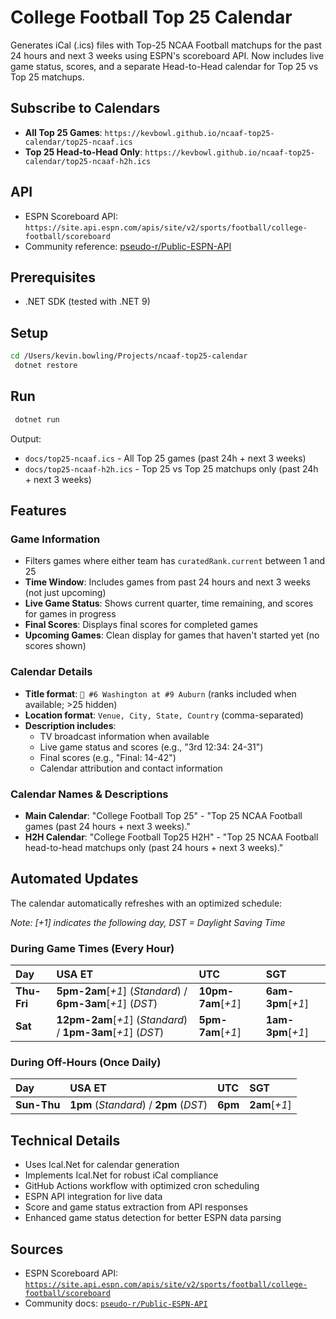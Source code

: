 # College Football Top 25 Calendar

Generates iCal (.ics) files with Top-25 NCAA Football matchups for the past 24 hours and next 3 weeks using ESPN's scoreboard API. Now includes live game status, scores, and a separate Head-to-Head calendar for Top 25 vs Top 25 matchups.

## Subscribe to Calendars

- **All Top 25 Games**: `https://kevbowl.github.io/ncaaf-top25-calendar/top25-ncaaf.ics`
- **Top 25 Head-to-Head Only**: `https://kevbowl.github.io/ncaaf-top25-calendar/top25-ncaaf-h2h.ics`

## API

- ESPN Scoreboard API: `https://site.api.espn.com/apis/site/v2/sports/football/college-football/scoreboard`
- Community reference: [pseudo-r/Public-ESPN-API](https://github.com/pseudo-r/Public-ESPN-API)

## Prerequisites

- .NET SDK (tested with .NET 9)

## Setup

```bash
cd /Users/kevin.bowling/Projects/ncaaf-top25-calendar
 dotnet restore
```

## Run

```bash
 dotnet run
```

Output: 
- `docs/top25-ncaaf.ics` - All Top 25 games (past 24h + next 3 weeks)
- `docs/top25-ncaaf-h2h.ics` - Top 25 vs Top 25 matchups only (past 24h + next 3 weeks)

## Features

### Game Information
- Filters games where either team has `curatedRank.current` between 1 and 25
- **Time Window**: Includes games from past 24 hours and next 3 weeks (not just upcoming)
- **Live Game Status**: Shows current quarter, time remaining, and scores for games in progress
- **Final Scores**: Displays final scores for completed games
- **Upcoming Games**: Clean display for games that haven't started yet (no scores shown)

### Calendar Details
- **Title format**: `🏈 #6 Washington at #9 Auburn` (ranks included when available; >25 hidden)
- **Location format**: `Venue, City, State, Country` (comma-separated)
- **Description includes**:
  - TV broadcast information when available
  - Live game status and scores (e.g., "3rd 12:34: 24-31")
  - Final scores (e.g., "Final: 14-42")
  - Calendar attribution and contact information

### Calendar Names & Descriptions
- **Main Calendar**: "College Football Top 25" - "Top 25 NCAA Football games (past 24 hours + next 3 weeks)."
- **H2H Calendar**: "College Football Top25 H2H" - "Top 25 NCAA Football head-to-head matchups only (past 24 hours + next 3 weeks)."

## Automated Updates

The calendar automatically refreshes with an optimized schedule:

*Note: [+1] indicates the following day, DST = Daylight Saving Time*

### During Game Times (Every Hour)

| **Day** | **USA ET** | **UTC** | **SGT** |
|:--------|:-----------|:--------|:--------|
| **Thu-Fri** | **5pm-2am**[*+1*] (*Standard*) / **6pm-3am**[*+1*] (*DST*) | **10pm-7am**[*+1*] | **6am-3pm**[*+1*] |
| **Sat** | **12pm-2am**[*+1*] (*Standard*) / **1pm-3am**[*+1*] (*DST*) | **5pm-7am**[*+1*] | **1am-3pm**[*+1*] |

### During Off-Hours (Once Daily)

| **Day** | **USA ET** | **UTC** | **SGT** |
|:--------|:-----------|:--------|:--------|
| **Sun-Thu** | **1pm** (*Standard*) / **2pm** (*DST*) | **6pm** | **2am**[*+1*] |

## Technical Details

- Uses Ical.Net for calendar generation
- Implements Ical.Net for robust iCal compliance
- GitHub Actions workflow with optimized cron scheduling
- ESPN API integration for live data
- Score and game status extraction from API responses
- Enhanced game status detection for better ESPN data parsing

## Sources

- ESPN Scoreboard API: [`https://site.api.espn.com/apis/site/v2/sports/football/college-football/scoreboard`](https://site.api.espn.com/apis/site/v2/sports/football/college-football/scoreboard)
- Community docs: [`pseudo-r/Public-ESPN-API`](https://github.com/pseudo-r/Public-ESPN-API)
